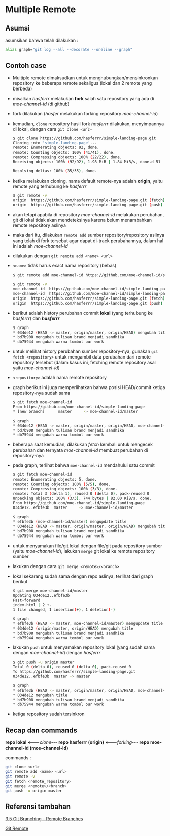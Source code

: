 # Multiple Remote

## Asumsi

asumsikan bahwa telah dilakukan :

```bash
alias graph="git log --all --decorate --oneline --graph"
```

## Contoh case

- Multiple remote dimaksudkan untuk menghubungkan/mensinkronkan repository ke beberapa remote sekaligus (lokal dan 2 remote yang berbeda)

- misalkan *hasferrr* melakukan **fork** salah satu repository yang ada di *moe-channel-id* (di github)

- fork dilakukan (*hasfer* melakukan forking repository *moe-channel-id*)

- kemudian, `clone` repository hasil fork *hasferrr* dilakukan, menyimpannya di lokal, dengan cara `git clone <url>`

    ```bash
    $ git clone https://github.com/hasferrr/simple-landing-page.git
    Cloning into 'simple-landing-page'...
    remote: Enumerating objects: 92, done.
    remote: Counting objects: 100% (41/41), done.
    remote: Compressing objects: 100% (22/22), done.
    Receiving objects: 100% (92/92), 1.98 MiB | 1.84 MiB/s, done.d 51

    Resolving deltas: 100% (35/35), done.
    ```

- ketika melakukan cloning, nama default remote-nya adalah **origin**, yaitu remote yang terhubung ke *hasferrr*

    ```bash
    $ git remote -v
    origin  https://github.com/hasferrr/simple-landing-page.git (fetch)
    origin  https://github.com/hasferrr/simple-landing-page.git (push)
    ```

- akan tetapi apabila di repository *moe-channel-id* melakukan perubahan, git di lokal tidak akan mendeteksinya karena belum menambahkan remote repository aslinya
- maka dari itu, dilakukan `remote add` sumber repository/repository aslinya yang telah di fork tersebut agar dapat di-track perubahannya, dalam hal ini adalah *moe-channel-id*
- dilakukan dengan `git remote add <name> <url>`
- `<name>` tidak harus exact nama repository (bebas)

    ```bash
    $ git remote add moe-channel-id https://github.com/moe-channel-id/simple-landing-page.git

    $ git remote -v
    moe-channel-id  https://github.com/moe-channel-id/simple-landing-page.git (fetch)
    moe-channel-id  https://github.com/moe-channel-id/simple-landing-page.git (push)
    origin  https://github.com/hasferrr/simple-landing-page.git (fetch)
    origin  https://github.com/hasferrr/simple-landing-page.git (push)
    ```

- berikut adalah history perubahan commit **lokal** (yang terhubung ke *hasferrr*) dan ***hasferrr***

    ```bash
    $ graph
    * 034de12 (HEAD -> master, origin/master, origin/HEAD) mengubah title
    * bd7b908 mengubah tulisan brand menjadi sandhika
    * db75944 mengubah warna tombol our work
    ```

- untuk melihat history perubahan sumber repository-nya, gunakan `git fetch <repository>` untuk mengambil data perubahan dari remote repository tersebut (dalam kasus ini, fetching remote repository asal yaitu *moe-channel-id*)
- `<repository>` adalah nama remote repository
- graph berikut ini juga memperlihatkan bahwa posisi HEAD/commit ketiga repository-nya sudah sama

    ```bash
    $ git fetch moe-channel-id
    From https://github.com/moe-channel-id/simple-landing-page
    * [new branch]      master     -> moe-channel-id/master

    $ graph
    * 034de12 (HEAD -> master, origin/master, origin/HEAD, moe-channel-id/master) mengubah title
    * bd7b908 mengubah tulisan brand menjadi sandhika
    * db75944 mengubah warna tombol our work
    ```

- beberapa saat kemudian, dilakukan *fetch* kembali untuk mengecek perubahan dan ternyata *moe-channel-id* membuat perubahan di repository-nya
- pada graph, terlihat bahwa `moe-channel-id` mendahului satu commit

    ```bash
    $ git fetch moe-channel-id
    remote: Enumerating objects: 5, done.
    remote: Counting objects: 100% (5/5), done.
    remote: Compressing objects: 100% (3/3), done.
    remote: Total 3 (delta 1), reused 0 (delta 0), pack-reused 0
    Unpacking objects: 100% (3/3), 744 bytes | 82.00 KiB/s, done.
    From https://github.com/moe-channel-id/simple-landing-page
    034de12..efbfe3b  master     -> moe-channel-id/master

    $ graph
    * efbfe3b (moe-channel-id/master) mengupdate title
    * 034de12 (HEAD -> master, origin/master, origin/HEAD) mengubah title
    * bd7b908 mengubah tulisan brand menjadi sandhika
    * db75944 mengubah warna tombol our work
    ```

- untuk menyamakan file/git lokal dengan file/git pada repository sumber (yaitu *moe-channel-id*), lakukan `merge` git lokal ke remote repository sumber
- lakukan dengan cara `git merge <remote>/<branch>`
- lokal sekarang sudah sama dengan repo aslinya, terlihat dari graph berikut

    ```bash
    $ git merge moe-channel-id/master
    Updating 034de12..efbfe3b
    Fast-forward
    index.html | 2 +-
    1 file changed, 1 insertion(+), 1 deletion(-)

    $ graph
    * efbfe3b (HEAD -> master, moe-channel-id/master) mengupdate title
    * 034de12 (origin/master, origin/HEAD) mengubah title
    * bd7b908 mengubah tulisan brand menjadi sandhika
    * db75944 mengubah warna tombol our work
    ```

- lakukan `push` untuk menyamakan repository lokal (yang sudah sama dengan *moe-channel-id*) dengan *hasferrr*

    ```bash
    $ git push -u origin master
    Total 0 (delta 0), reused 0 (delta 0), pack-reused 0
    To https://github.com/hasferrr/simple-landing-page.git
    034de12..efbfe3b  master -> master

    $ graph
    * efbfe3b (HEAD -> master, origin/master, origin/HEAD, moe-channel-id/master) mengupdate title
    * 034de12 mengubah title
    * bd7b908 mengubah tulisan brand menjadi sandhika
    * db75944 mengubah warna tombol our work
    ```

- ketiga repository sudah tersinkron

## Recap dan commands

**repo lokal** <---*clone*--- **repo hasferrr (origin)** <---*forking*--- **repo moe-channel-id (moe-channel-id)**

commands :

```bash
git clone <url>
git remote add <name> <url>
git remote -v
git fetch <remote_repository>
git merge <remote>/<branch>
git push -u origin master
```

## Referensi tambahan

[3.5 Git Branching - Remote Branches](https://git-scm.com/book/en/v2/Git-Branching-Remote-Branches)

[Git Remote](https://www.javatpoint.com/git-remote)

